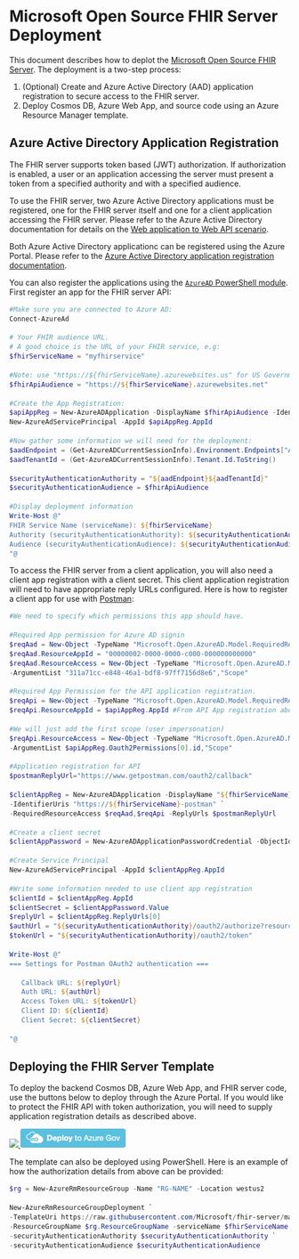 Microsoft Open Source FHIR Server Deployment
============================================

This document describes how to deplot the [Microsoft Open Source FHIR Server](https://github.com/Microsoft/fhir-server). The deployment is a two-step process:

1. (Optional) Create and Azure Active Directory (AAD) application registration to secure access to the FHIR server. 
2. Deploy Cosmos DB, Azure Web App, and source code using an Azure Resource Manager template. 

Azure Active Directory Application Registration
-----------------------------------------------

The FHIR server supports token based (JWT) authorization. If authorization is enabled, a user or an application accessing the server must present a token from a specified authority and with a specified audience. 

To use the FHIR server, two Azure Active Directory applications must be registered, one for the FHIR server itself and one for a client application accessing the FHIR server. Please refer to the Azure Active Directory documentation for details on the [Web application to Web API scenario](https://docs.microsoft.com/en-us/azure/active-directory/develop/authentication-scenarios#web-application-to-web-api).

Both Azure Active Directory applicationc can be registered using the Azure Portal. Please refer to the [Azure Active Directory application registration documentation](https://docs.microsoft.com/en-us/azure/active-directory/develop/quickstart-v1-integrate-apps-with-azure-ad).

You can also register the applications using the [`AzureAD` PowerShell module](https://docs.microsoft.com/en-us/powershell/module/azuread/). First register an app for the FHIR server API:

```PowerShell
#Make sure you are connected to Azure AD:
Connect-AzureAd

# Your FHIR audience URL. 
# A good choice is the URL of your FHIR service, e.g:
$fhirServiceName = "myfhirservice"

#Note: use "https://${fhirServiceName}.azurewebsites.us" for US Government
$fhirApiAudience = "https://${fhirServiceName}.azurewebsites.net"

#Create the App Registration:
$apiAppReg = New-AzureADApplication -DisplayName $fhirApiAudience -IdentifierUris $fhirApiAudience
New-AzureAdServicePrincipal -AppId $apiAppReg.AppId

#Now gather some information we will need for the deployment:
$aadEndpoint = (Get-AzureADCurrentSessionInfo).Environment.Endpoints["ActiveDirectory"]
$aadTenantId = (Get-AzureADCurrentSessionInfo).Tenant.Id.ToString()

$securityAuthenticationAuthority = "${aadEndpoint}${aadTenantId}"
$securityAuthenticationAudience = $fhirApiAudience

#Display deployment information
Write-Host @"
FHIR Service Name (serviceName): ${fhirServiceName}
Authority (securityAuthenticationAuthority): ${securityAuthenticationAuthority}
Audience (securityAuthenticationAudience): ${securityAuthenticationAudience}
"@
```

To access the FHIR server from a client application, you will also need a client app registration with a client secret. This client application registration will need to have appropriate reply URLs configured. Here is how to register a client app for use with [Postman](https://getpostman.com):

```PowerShell
#We need to specify which permissions this app should have.

#Required App permission for Azure AD signin
$reqAad = New-Object -TypeName "Microsoft.Open.AzureAD.Model.RequiredResourceAccess"
$reqAad.ResourceAppId = "00000002-0000-0000-c000-000000000000"
$reqAad.ResourceAccess = New-Object -TypeName "Microsoft.Open.AzureAD.Model.ResourceAccess" `
-ArgumentList "311a71cc-e848-46a1-bdf8-97ff7156d8e6","Scope"

#Required App Permission for the API application registration. 
$reqApi = New-Object -TypeName "Microsoft.Open.AzureAD.Model.RequiredResourceAccess"
$reqApi.ResourceAppId = $apiAppReg.AppId #From API App registration above

#We will just add the first scope (user impersonation)
$reqApi.ResourceAccess = New-Object -TypeName "Microsoft.Open.AzureAD.Model.ResourceAccess" `
-ArgumentList $apiAppReg.Oauth2Permissions[0].id,"Scope"

#Application registration for API
$postmanReplyUrl="https://www.getpostman.com/oauth2/callback"

$clientAppReg = New-AzureADApplication -DisplayName "${fhirServiceName}-postman" `
-IdentifierUris "https://${fhirServiceName}-postman" `
-RequiredResourceAccess $reqAad,$reqApi -ReplyUrls $postmanReplyUrl

#Create a client secret
$clientAppPassword = New-AzureADApplicationPasswordCredential -ObjectId $clientAppReg.ObjectId

#Create Service Principal
New-AzureAdServicePrincipal -AppId $clientAppReg.AppId

#Write some information needed to use client app registration
$clientId = $clientAppReg.AppId
$clientSecret = $clientAppPassword.Value
$replyUrl = $clientAppReg.ReplyUrls[0]
$authUrl = "${securityAuthenticationAuthority}/oauth2/authorize?resource=${securityAuthenticationAudience}"
$tokenUrl = "${securityAuthenticationAuthority}/oauth2/token"

Write-Host @"  
=== Settings for Postman OAuth2 authentication ===

   Callback URL: ${replyUrl}
   Auth URL: ${authUrl}
   Access Token URL: ${tokenUrl}
   Client ID: ${clientId}
   Client Secret: ${clientSecret}

"@
```

Deploying the FHIR Server Template
----------------------------------

To deploy the backend Cosmos DB, Azure Web App, and FHIR server code, use the buttons below to deploy through the Azure Portal. If you would like to protect the FHIR API with token authorization, you will need to supply application registration details as described above. 

<a href="https://portal.azure.com/#create/Microsoft.Template/uri/https%3A%2F%2Fraw.githubusercontent.com%2Fsamples%2Ftemplates%2Fdefault-azuredeploy.json" target="_blank">
    <img src="https://azuredeploy.net/deploybutton.png"/>
</a>

<a href="https://portal.azure.us/#create/Microsoft.Template/uri/https%3A%2F%2Fraw.githubusercontent.com%2Fsamples%2Ftemplates%2Fdefault-azuredeploy.json" target="_blank">
    <img src="https://raw.githubusercontent.com/Azure/azure-quickstart-templates/master/1-CONTRIBUTION-GUIDE/images/deploytoazuregov.png">
</a>

The template can also be deployed using PowerShell. Here is an example of how the authorization details from above can be provided:

```PowerShell
$rg = New-AzureRmResourceGroup -Name "RG-NAME" -Location westus2

New-AzureRmResourceGroupDeployment `
-TemplateUri https://raw.githubusercontent.com/Microsoft/fhir-server/master/samples/templates/default-azuredeploy.json `
-ResourceGroupName $rg.ResourceGroupName -serviceName $fhirServiceName `
-securityAuthenticationAuthority $securityAuthenticationAuthority `
-securityAuthenticationAudience $securityAuthenticationAudience
```